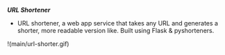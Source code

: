 
**_URL Shortener_**

* URL shortener, a web app service that takes any URL and generates a shorter, more readable version like. Built using Flask & pyshorteners.

!(main/url-shorter.gif)
